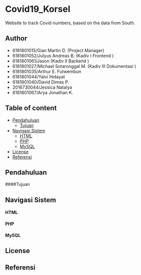 # Covid19_Korsel
Website to track Covid numbers, based on the data from South.

## Author
- 6181801015/Gian Martin D. 		(Project Manager)
- 6181801052/Julyus Andreas B. 		(Kadiv I Frontend )
- 6181801061/Jason 					(Kadiv II Backend )
- 6181801027/Michael Sotaronggal M. (Kadiv III Dokumentasi )
- 6181801035/Arthur E. Futwembun 
- 6181801044/Yalvi Hidayat 
- 6181801040/David Dimas P. 
- 2016730044/Jessica Natalya
- 6181801067/Arya Jonathan K.

## Table of content
- [Pendahuluan](#Pendahuluan)
    - [Tujuan](#Tujuan)
- [Navigasi Sistem](#Navigasi)
    - [HTML](#HTML)
    - [PHP](#PHP)
    - [MySQL](#mySQL)
- [License](#license)
- [Referensi](#referensi)

## Pendahuluan

####Tujuan

## Navigasi Sistem

#### HTML

#### PHP

#### MySQL

## License

## Referensi


